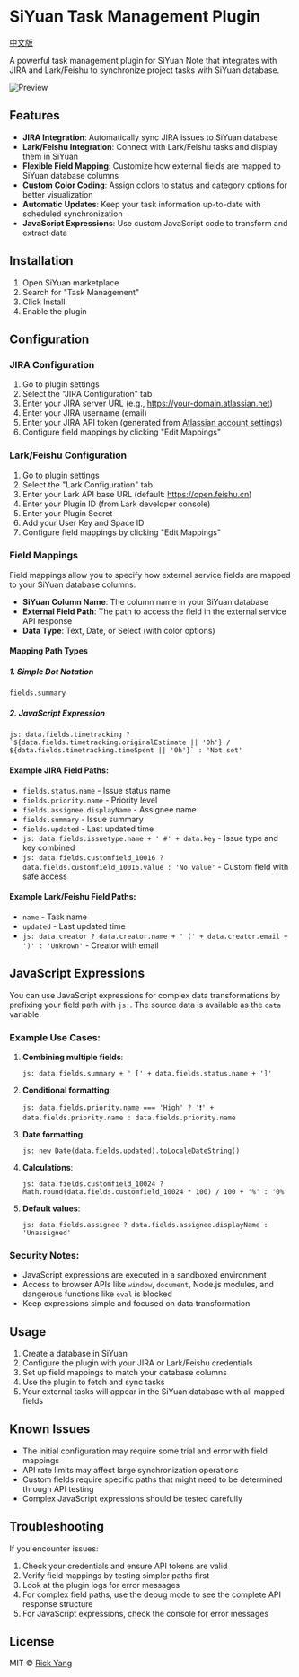 # SiYuan Task Management Plugin

[中文版](./README_zh_CN.md)

A powerful task management plugin for SiYuan Note that integrates with JIRA and Lark/Feishu to synchronize project tasks with SiYuan database.

![Preview](preview.png)

## Features

- **JIRA Integration**: Automatically sync JIRA issues to SiYuan database
- **Lark/Feishu Integration**: Connect with Lark/Feishu tasks and display them in SiYuan
- **Flexible Field Mapping**: Customize how external fields are mapped to SiYuan database columns
- **Custom Color Coding**: Assign colors to status and category options for better visualization
- **Automatic Updates**: Keep your task information up-to-date with scheduled synchronization
- **JavaScript Expressions**: Use custom JavaScript code to transform and extract data

## Installation

1. Open SiYuan marketplace
2. Search for "Task Management"
3. Click Install
4. Enable the plugin

## Configuration

### JIRA Configuration

1. Go to plugin settings
2. Select the "JIRA Configuration" tab
3. Enter your JIRA server URL (e.g., https://your-domain.atlassian.net)
4. Enter your JIRA username (email)
5. Enter your JIRA API token (generated from [Atlassian account settings](https://id.atlassian.com/manage-profile/security/api-tokens))
6. Configure field mappings by clicking "Edit Mappings"

### Lark/Feishu Configuration

1. Go to plugin settings
2. Select the "Lark Configuration" tab
3. Enter your Lark API base URL (default: https://open.feishu.cn)
4. Enter your Plugin ID (from Lark developer console)
5. Enter your Plugin Secret
6. Add your User Key and Space ID
7. Configure field mappings by clicking "Edit Mappings"

### Field Mappings

Field mappings allow you to specify how external service fields are mapped to your SiYuan database columns:

- **SiYuan Column Name**: The column name in your SiYuan database
- **External Field Path**: The path to access the field in the external service API response
- **Data Type**: Text, Date, or Select (with color options)

#### Mapping Path Types

##### 1. Simple Dot Notation
```
fields.summary
```

##### 2. JavaScript Expression
```
js: data.fields.timetracking ? `${data.fields.timetracking.originalEstimate || '0h'} / ${data.fields.timetracking.timeSpent || '0h'}` : 'Not set'
```

#### Example JIRA Field Paths:

- `fields.status.name` - Issue status name
- `fields.priority.name` - Priority level
- `fields.assignee.displayName` - Assignee name
- `fields.summary` - Issue summary
- `fields.updated` - Last updated time
- `js: data.fields.issuetype.name + ' #' + data.key` - Issue type and key combined
- `js: data.fields.customfield_10016 ? data.fields.customfield_10016.value : 'No value'` - Custom field with safe access

#### Example Lark/Feishu Field Paths:

- `name` - Task name
- `updated` - Last updated time
- `js: data.creator ? data.creator.name + ' (' + data.creator.email + ')' : 'Unknown'` - Creator with email

## JavaScript Expressions

You can use JavaScript expressions for complex data transformations by prefixing your field path with `js:`. The source data is available as the `data` variable.

### Example Use Cases:

1. **Combining multiple fields**:
   ```
   js: data.fields.summary + ' [' + data.fields.status.name + ']'
   ```

2. **Conditional formatting**:
   ```
   js: data.fields.priority.name === 'High' ? '❗' + data.fields.priority.name : data.fields.priority.name
   ```

3. **Date formatting**:
   ```
   js: new Date(data.fields.updated).toLocaleDateString()
   ```

4. **Calculations**:
   ```
   js: data.fields.customfield_10024 ? Math.round(data.fields.customfield_10024 * 100) / 100 + '%' : '0%'
   ```

5. **Default values**:
   ```
   js: data.fields.assignee ? data.fields.assignee.displayName : 'Unassigned'
   ```

### Security Notes:

- JavaScript expressions are executed in a sandboxed environment
- Access to browser APIs like `window`, `document`, Node.js modules, and dangerous functions like `eval` is blocked
- Keep expressions simple and focused on data transformation

## Usage

1. Create a database in SiYuan
2. Configure the plugin with your JIRA or Lark/Feishu credentials
3. Set up field mappings to match your database columns
4. Use the plugin to fetch and sync tasks
5. Your external tasks will appear in the SiYuan database with all mapped fields

## Known Issues

- The initial configuration may require some trial and error with field mappings
- API rate limits may affect large synchronization operations
- Custom fields require specific paths that might need to be determined through API testing
- Complex JavaScript expressions should be tested carefully

## Troubleshooting

If you encounter issues:

1. Check your credentials and ensure API tokens are valid
2. Verify field mappings by testing simpler paths first
3. Look at the plugin logs for error messages
4. For complex field paths, use the debug mode to see the complete API response structure
5. For JavaScript expressions, check the console for error messages

## License

MIT © [Rick Yang](https://github.com/yangmingyuan380)

